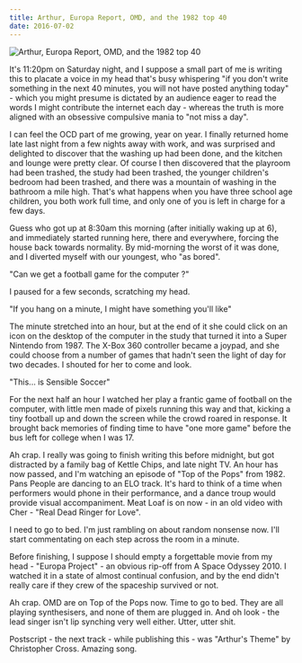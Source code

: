 ```yaml
---
title: Arthur, Europa Report, OMD, and the 1982 top 40
date: 2016-07-02
---
```


![Arthur, Europa Report, OMD, and the 1982 top 40](https://source.unsplash.com/X6cChncECA8/1600x900)

It's 11:20pm on Saturday night, and I suppose a small part of me is writing this to placate a voice in my head that's busy whispering "if you don't write something in the next 40 minutes, you will not have posted anything today" - which you might presume is dictated by an audience eager to read the words I might contribute the internet each day - whereas the truth is more aligned with an obsessive compulsive mania to "not miss a day".

I can feel the OCD part of me growing, year on year. I finally returned home late last night from a few nights away with work, and was surprised and delighted to discover that the washing up had been done, and the kitchen and lounge were pretty clear. Of course I then discovered that the playroom had been trashed, the study had been trashed, the younger children's bedroom had been trashed, and there was a mountain of washing in the bathroom a mile high. That's what happens when you have three school age children, you both work full time, and only one of you is left in charge for a few days.

Guess who got up at 8:30am this morning (after initially waking up at 6), and immediately started running here, there and everywhere, forcing the house back towards normality. By mid-morning the worst of it was done, and I diverted myself with our youngest, who "as bored".

"Can we get a football game for the computer ?"

I paused for a few seconds, scratching my head.

"If you hang on a minute, I might have something you'll like"

The minute stretched into an hour, but at the end of it she could click on an icon on the desktop of the computer in the study that turned it into a Super Nintendo from 1987. The X-Box 360 controller became a joypad, and she could choose from a number of games that hadn't seen the light of day for two decades. I shouted for her to come and look.

"This... is Sensible Soccer"

For the next half an hour I watched her play a frantic game of football on the computer, with little men made of pixels running this way and that, kicking a tiny football up and down the screen while the crowd roared in response. It brought back memories of finding time to have "one more game" before the bus left for college when I was 17.

Ah crap. I really was going to finish writing this before midnight, but got distracted by a family bag of Kettle Chips, and late night TV. An hour has now passed, and I'm watching an episode of "Top of the Pops" from 1982. Pans People are dancing to an ELO track. It's hard to think of a time when performers would phone in their performance, and a dance troup would provide visual accompaniment. Meat Loaf is on now - in an old video with Cher - "Real Dead Ringer for Love".

I need to go to bed. I'm just rambling on about random nonsense now. I'll start commentating on each step across the room in a minute.

Before finishing, I suppose I should empty a forgettable movie from my head - "Europa Project" - an obvious rip-off from A Space Odyssey 2010. I watched it in a state of almost continual confusion, and by the end didn't really care if they crew of the spaceship survived or not.

Ah crap. OMD are on Top of the Pops now. Time to go to bed. They are all playing synthesisers, and none of them are plugged in. And oh look - the lead singer isn't lip synching very well either. Utter, utter shit.

Postscript - the next track - while publishing this - was "Arthur's Theme" by Christopher Cross. Amazing song.